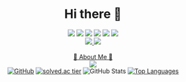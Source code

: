 <!-- name--->
<div align="center">
	<h1>Hi there 👋</h1>
</div>

<!--
**taegyeong0225/taegyeong0225** is a ✨ _special_ ✨ repository because its `README.md` (this file) appears on your GitHub profile.

Here are some ideas to get you started:

- 🔭 I’m currently working on ...
- 🌱 I’m currently learning ...
- 👯 I’m looking to collaborate on ...
- 🤔 I’m looking for help with ...
- 💬 Ask me about ...
- 📫 How to reach me: ...
- 😄 Pronouns: ...
- ⚡ Fun fact: ...
-->




<!-- -->
<div align="center">
	<!-- languege badge -->
	<div align="center">
    	 <img src="https://img.shields.io/badge/Java-007396.svg?&style=flat&logo=Java&logoColor=white" />
	 <img src="https://img.shields.io/badge/python-1572B6?style=flat&logo=python&logoColor=white" />
   	 <img src="https://img.shields.io/badge/C%2B%2B-FF69B4?style=flat&logo=C%2B%2B&logoColor=white&color=pink" />
   	 <img src="https://img.shields.io/badge/HTML5-E34F26?style=flat&logo=HTML5&logoColor=white" />
   	 <img src="https://img.shields.io/badge/CSS3-1E90FF?style=flat&logo=CSS3&logoColor=white" />
	 <img src="https://img.shields.io/badge/JavaScript-F7DF1E?style=flat&logo=JavaScript&logoColor=black&color=yellow" />
		<!-- 이유는 모르겠는데 br을 쓰면 한 줄 밑에 써짐, 백준 뱃지 및 깃허브 접속자 뱃지 -->
		<br>
   		<a href="https://solved.ac/taegeong">
       		<img src="http://mazassumnida.wtf/api/mini/generate_badge?boj=taegeong" />
		<img src="https://hits.seeyoufarm.com/api/count/incr/badge.svg?url=https%3A%2F%2Fgithub.com%2Ftaegyeong0225&count_bg=%23F9A2A2&title_bg=%23888888&icon=&icon_color=%23E7E7E7&title=hits&edge_flat=false" />
	</div> 
 </div> 

<!-- about me -->
   <div align="center">
	<br> 🎳 About Me 🎳 <br>
    <a class="insta" href="https://www.instagram.com/taegyeong0225">
        <img src="https://img.shields.io/badge/instagram-pink?style=flat&logo=instagram&logoColor=white"/>
    </a>
</div>




<!-- 깃허브 접속 캘린더 박스 & github tearbox & github stat -->
<div align="center">
	<a href="https://github.com/seondal"><img src="http://mazandi.herokuapp.com/api?handle=taegeong&theme=warm" alt="GitHub"/></a>
	<a href="https://solved.ac/taegeong"><img src="http://mazassumnida.wtf/api/v2/generate_badge?boj=taegeong" alt="solved.ac tier"/></a>
	<img src="https://github-readme-stats.vercel.app/api?username=taegyeong0225&show_icons=true" alt="GitHub Stats"/>
	<!-- 자주쓰는 언어 -->
	<a href="https://github.com/taegyeong0225/github-readme-stats">
  	<img src="https://github-readme-stats.vercel.app/api/top-langs/?username=taegyeong0225" alt="Top Languages"/>
</a>

</div>



<!-- 기존 코드 !!! -->

<!-- 깃허브 접속 캘린더 박스 & github tearbox & github stat 삭제
	<img src="http://mazandi.herokuapp.com/api?handle=taegeong&theme=warm"/>
	<a href="https://github.com/seondal"><img src="https://hits.seeyoufarm.com/api/count/incr/badge.svg?url=https%3A%2F%2Fgithub.com%2Fseondal&count_bg=%23000000&title_bg=%23000000&icon=github.svg&icon_color=%23E7E7E7&title=GitHub&edge_flat=false)"/></a>
	
 	[![solved.ac tier](http://mazassumnida.wtf/api/v2/generate_badge?boj=taegeong)](https://solved.ac/taegeong) 
  
  	<img src="https://github-readme-stats.vercel.app/api?username=taegyeong0225&show_icons=true" />  -->

<!-- 자주쓰는 언어 
[![Top Langs](https://github-readme-stats.vercel.app/api/top-langs/?username=taegyeong0225)](https://github.com/taegyeong0225/github-readme-stats) -->
